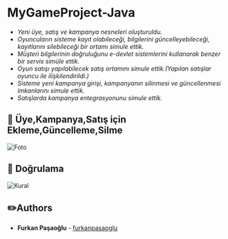 # MyGameProject-Java

* *Yeni üye, satış ve kampanya nesneleri oluşturuldu.*
* *Oyuncuların sisteme kayıt olabileceği, bilgilerini güncelleyebileceği, kayıtlarını silebileceği bir ortamı simule ettik.*
* *Müşteri bilgilerinin doğruluğunu e-devlet sistemlerini kullanarak benzer bir servis simüle ettik.*
* *Oyun satışı yapılabilecek satış ortamını simule ettik.(Yapılan satışlar oyuncu ile ilişkilendirildi.)*
* *Sisteme yeni kampanya girişi, kampanyanın silinmesi ve güncellenmesi imkanlarını simule ettik.*
* *Satışlarda kampanya entegrasyonunu simule ettik.*

## :pushpin: Üye,Kampanya,Satış için Ekleme,Güncelleme,Silme
![Foto](https://raw.githubusercontent.com/furkanpasaoglu/githubImages/main/MyGameProject.png)

## :pushpin: Doğrulama
![Kural](https://raw.githubusercontent.com/furkanpasaoglu/githubImages/main/Check.png)

## :pencil2:Authors
* **Furkan Paşaoğlu** - [furkanpasaoglu](https://github.com/furkanpasaoglu)
